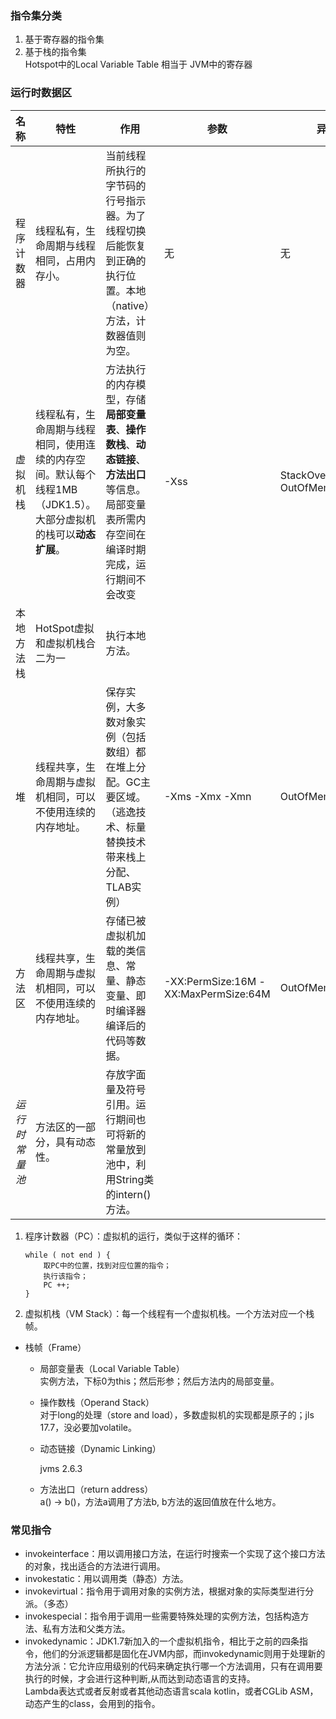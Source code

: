 ### 指令集分类
1. 基于寄存器的指令集
2. 基于栈的指令集  
   Hotspot中的Local Variable Table 相当于 JVM中的寄存器
### 运行时数据区

| 名称 | 特性 | 作用 | 参数 | 异常 |
|---|---|---|---|---|
| 程序计数器 | 线程私有，生命周期与线程相同，占用内存小。| 当前线程所执行的字节码的行号指示器。为了线程切换后能恢复到正确的执行位置。本地（native）方法，计数器值则为空。| 无 | 无 |
| 虚拟机栈 | 线程私有，生命周期与线程相同，使用连续的内存空间。默认每个线程1MB（JDK1.5）。大部分虚拟机的栈可以**动态扩展**。| 方法执行的内存模型，存储**局部变量表**、**操作数栈**、**动态链接**、**方法出口**等信息。局部变量表所需内存空间在编译时期完成，运行期间不会改变 | -Xss | StackOverflowError OutOfMemoryError |
| 本地方法栈 | HotSpot虚拟和虚拟机栈合二为一 | 执行本地方法。|  |  |
| 堆 | 线程共享，生命周期与虚拟机相同，可以不使用连续的内存地址。| 保存实例，大多数对象实例（包括数组）都在堆上分配。GC主要区域。（逃逸技术、标量替换技术带来栈上分配、TLAB实例）| -Xms -Xmx -Xmn | OutOfMemoryError |
| 方法区 | 线程共享，生命周期与虚拟机相同，可以不使用连续的内存地址。| 存储已被虚拟机加载的类信息、常量、静态变量、即时编译器编译后的代码等数据。| -XX:PermSize:16M -XX:MaxPermSize:64M | OutOfMemoryError |
| *运行时常量池* | 方法区的一部分，具有动态性。| 存放字面量及符号引用。运行期间也可将新的常量放到池中，利用String类的intern()方法。 |  |  |
1. 程序计数器（PC）：虚拟机的运行，类似于这样的循环：
    ```
    while ( not end ) {
        取PC中的位置，找到对应位置的指令；
        执行该指令；
        PC ++;
    }
    ```
2. 虚拟机栈（VM Stack）：每一个线程有一个虚拟机栈。一个方法对应一个栈帧。
- 栈帧（Frame）
  + 局部变量表（Local Variable Table）  
    实例方法，下标0为this；然后形参；然后方法内的局部变量。
  + 操作数栈（Operand Stack）  
    对于long的处理（store and load），多数虚拟机的实现都是原子的；jls 17.7，没必要加volatile。
  + 动态链接（Dynamic Linking）  
    
    jvms 2.6.3
  + 方法出口（return address）  
    a() -> b()，方法a调用了方法b, b方法的返回值放在什么地方。
### 常见指令
- invokeinterface：用以调用接口方法，在运行时搜索一个实现了这个接口方法的对象，找出适合的方法进行调用。
- invokestatic：用以调用类（静态）方法。
- invokevirtual：指令用于调用对象的实例方法，根据对象的实际类型进行分派。（多态）
- invokespecial：指令用于调用一些需要特殊处理的实例方法，包括构造方法、私有方法和父类方法。
- invokedynamic：JDK1.7新加入的一个虚拟机指令，相比于之前的四条指令，他们的分派逻辑都是固化在JVM内部，而invokedynamic则用于处理新的方法分派：它允许应用级别的代码来确定执行哪一个方法调用，只有在调用要执行的时候，才会进行这种判断,从而达到动态语言的支持。  
Lambda表达式或者反射或者其他动态语言scala kotlin，或者CGLib ASM，动态产生的class，会用到的指令。
